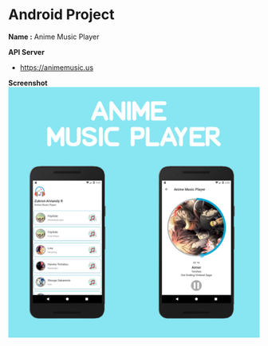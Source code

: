 # Android Project

**Name :** Anime Music Player

**API Server**

-   https://animemusic.us

**Screenshot**
![screenshot](https://raw.githubusercontent.com/zalviandyr/AnimeMusicPlayer-Android/master/Screenshot/Anime%20Music%20Player%20-%20Android.jpg)
